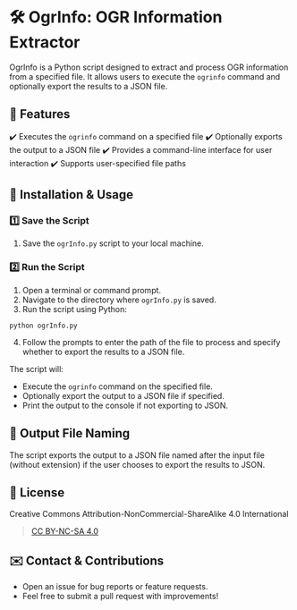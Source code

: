 # 🛠️ OgrInfo: OGR Information Extractor

OgrInfo is a Python script designed to extract and process OGR information from a specified file. It allows users to execute the `ogrinfo` command and optionally export the results to a JSON file.

## 📌 Features

✔️ Executes the `ogrinfo` command on a specified file
✔️ Optionally exports the output to a JSON file
✔️ Provides a command-line interface for user interaction
✔️ Supports user-specified file paths

## 🚀 Installation & Usage

### 1️⃣ Save the Script

1. Save the `ogrInfo.py` script to your local machine.

### 2️⃣ Run the Script

1. Open a terminal or command prompt.
2. Navigate to the directory where `ogrInfo.py` is saved.
3. Run the script using Python:

```
python ogrInfo.py
```

4. Follow the prompts to enter the path of the file to process and specify whether to export the results to a JSON file.

The script will:

- Execute the `ogrinfo` command on the specified file.
- Optionally export the output to a JSON file if specified.
- Print the output to the console if not exporting to JSON.

## 📂 Output File Naming

The script exports the output to a JSON file named after the input file (without extension) if the user chooses to export the results to JSON.

## 📜 License

Creative Commons Attribution-NonCommercial-ShareAlike 4.0 International
> [CC BY-NC-SA 4.0](https://creativecommons.org/licenses/by-nc-sa/4.0/legalcode)

## ✉️ Contact & Contributions

- Open an issue for bug reports or feature requests.
- Feel free to submit a pull request with improvements!
